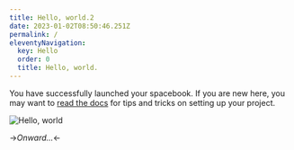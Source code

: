 ```yaml
---
title: Hello, world.2
date: 2023-01-02T08:50:46.251Z
permalink: /
eleventyNavigation:
  key: Hello
  order: 0
  title: Hello, world.
---
```

You have successfully launched your spacebook. If you are new here, you may want to [read the docs](https://spacebook.app/) for tips and tricks on setting up your project.

![Hello, world](/content/images/hello.jpg)

->*Onward...*<-



